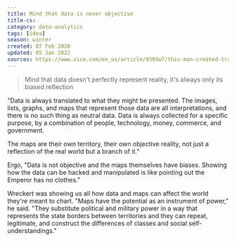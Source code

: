 ```yaml
---
title: Mind that data is never objective
title-cs: 
category: data-analytics
tags: [idea]
season: winter
created: 07 Feb 2020
updated: 05 Jan 2022
sources: https://www.vice.com/en_us/article/9393w7/this-man-created-traffic-jams-on-google-maps-using-a-red-wagon-full-of-phones
---
```


> Mind that data doesn't perfectly represent reality, it's always only its biased reflection

"Data is always translated to what they might be presented. The images, lists, graphs, and maps that represent those data are all interpretations, and there is no such thing as neutral data. Data is always collected for a specific purpose, by a combination of people, technology, money, commerce, and government.

The maps are their own territory, their own objective reality, not just a reflection of the real world but a branch of it."

Ergo, "Data is not objective and the maps themselves have biases. Showing how the data can be hacked and manipulated is like pointing out the Emperor has no clothes."

Wreckert was showing us all how data and maps can affect the world they're meant to chart. "Maps have the potential as an instrument of power," he said. "They substitute political and military power in a way that represents the state borders between territories and they can repeat, legitimate, and construct the differences of classes and social self-understandings."